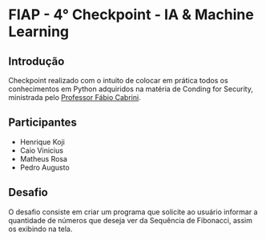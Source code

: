 # FIAP - 4° Checkpoint - IA & Machine Learning 

## Introdução
Checkpoint realizado com o intuito de colocar em prática todos os conhecimentos em Python adquiridos na matéria de Conding for Security, ministrada pelo [Professor Fábio Cabrini](https://www.linkedin.com/in/fabio-cabrini/).

## Participantes
- Henrique Koji
- Caio Vinicius
- Matheus Rosa
- Pedro Augusto

## Desafio
O desafio consiste em criar um programa que solicite ao usuário informar a quantidade de números que deseja ver da Sequência de Fibonacci, assim os exibindo na tela.




